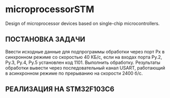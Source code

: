 # microprocessorSTM
Design of microprocessor devices based on single-chip microcontrollers.

## ПОСТАНОВКА ЗАДАЧИ

Ввести исходные данные для подпрограммы обработки через порт Рх в синхронном режиме со скоростью 40 КБ/с, если на входах порта Ру.2, Ру.3, Ру.4, Ру.5 установлен код 1101.
Выполнить обработку.
Результаты обработки вывести через последовательный канал USART, работающий в асинхронном режиме по прерыванию на скорости 2400 б/с.

## РЕАЛИЗАЦИЯ НА STM32F103C6
